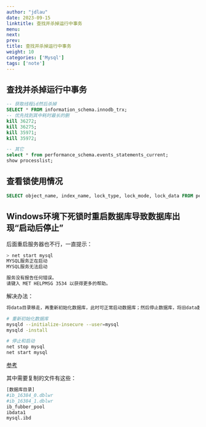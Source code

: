 ```yaml
---
author: "jdlau"
date: 2023-09-15
linktitle: 查找并杀掉运行中事务
menu:
next:
prev:
title: 查找并杀掉运行中事务
weight: 10
categories: ['Mysql']
tags: ['note']
---
```


## 查找并杀掉运行中事务

```sql
-- 获取线程id然后杀掉
SELECT * FROM information_schema.innodb_trx;
-- 优先找到其中耗时最长的删
kill 36272;
kill 36275;
kill 35971;
kill 35972;

-- 其它
select * from performance_schema.events_statements_current;
show processlist;
```

## 查看锁使用情况

```sql
SELECT object_name, index_name, lock_type, lock_mode, lock_data FROM performance_schema.data_locks;
```

## Windows环境下死锁时重启数据库导致数据库出现“启动后停止”

后面重启服务器也不行，一直提示：

```sh
> net start mysql
MYSQL服务正在启动
MYSQL服务无法启动

服务没有报告任何错误。
请键入 MET HELPMSG 3534 以获得更多的帮助。
```

解决办法：

```sh
将data目录移走，再重新初始化数据库，此时可正常启动数据库；然后停止数据库，将旧data数据库里的数据库和索引文件复制回新的data目录里，再启动数据库。

# 重新初始化数据库
mysqld --initialize-insecure --user=mysql
mysqld -install

# 停止和启动
net stop mysql
net start mysql
```

[参考](https://blog.csdn.net/weixin_46483006/article/details/136692632)

其中需要复制的文件有这些：

```sh
[数据库目录]
#ib_16384_0.dblwr
#ib_16384_1.dblwr
ib_fubber_pool
ibdata1
mysql.ibd
```

